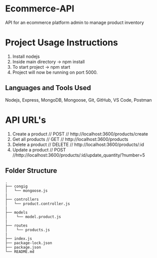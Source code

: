 # Ecommerce-API
API for an ecommerce platform admin to manage product inventory


# Project Usage Instructions
1. Install nodejs
2. Inside main directory -> npm install
3. To start project -> npm start
4. Project will now be running on port 5000.

## Languages and Tools Used
Nodejs, Express, MongoDB, Mongoose, Git, GitHub, VS Code, Postman

# API URL's
1. Create a product // POST // http://localhost:3600/products/create
2. Get all products // GET // http://localhost:3600/products
3. Delete a product // DELETE // http://localhost:3600/products/:id
4. Update a product // POST //http://localhost:3600/products/:id/update_quantity/?number=5

## Folder Structure

```
.
├── congig
│   └── mongoose.js
|            
├── controllers
│   └── product.controller.js
|
├── models
│    └── model.product.js
|
├── routes
│    └── products.js
|
├── index.js
├── package-lock.json
├── package.json
└── README.md